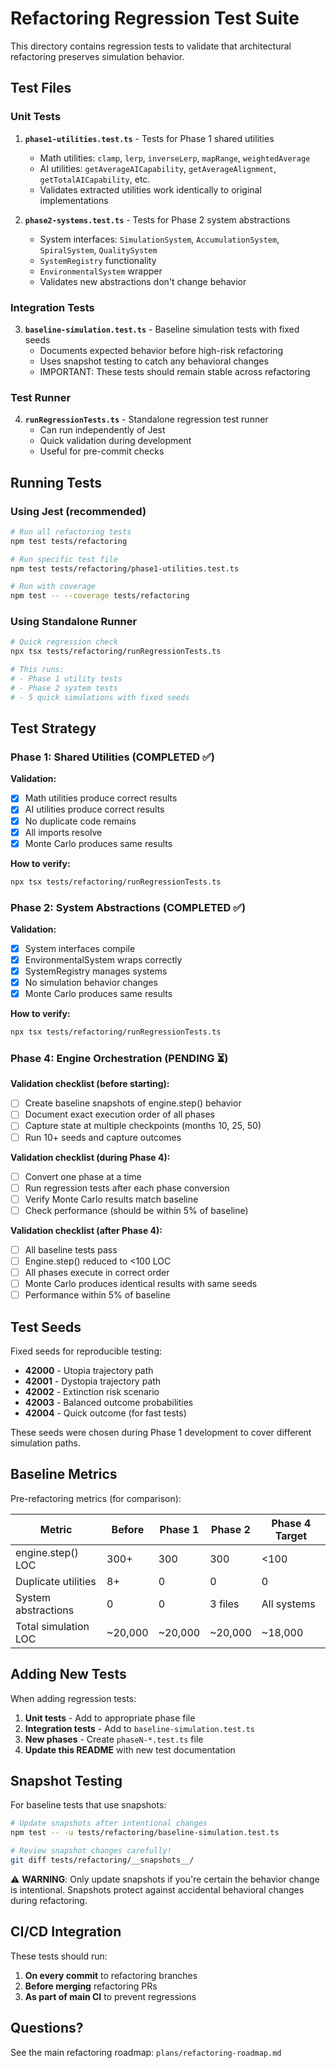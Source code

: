 # Refactoring Regression Test Suite

This directory contains regression tests to validate that architectural refactoring preserves simulation behavior.

## Test Files

### Unit Tests

1. **`phase1-utilities.test.ts`** - Tests for Phase 1 shared utilities
   - Math utilities: `clamp`, `lerp`, `inverseLerp`, `mapRange`, `weightedAverage`
   - AI utilities: `getAverageAICapability`, `getAverageAlignment`, `getTotalAICapability`, etc.
   - Validates extracted utilities work identically to original implementations

2. **`phase2-systems.test.ts`** - Tests for Phase 2 system abstractions
   - System interfaces: `SimulationSystem`, `AccumulationSystem`, `SpiralSystem`, `QualitySystem`
   - `SystemRegistry` functionality
   - `EnvironmentalSystem` wrapper
   - Validates new abstractions don't change behavior

### Integration Tests

3. **`baseline-simulation.test.ts`** - Baseline simulation tests with fixed seeds
   - Documents expected behavior before high-risk refactoring
   - Uses snapshot testing to catch any behavioral changes
   - IMPORTANT: These tests should remain stable across refactoring

### Test Runner

4. **`runRegressionTests.ts`** - Standalone regression test runner
   - Can run independently of Jest
   - Quick validation during development
   - Useful for pre-commit checks

## Running Tests

### Using Jest (recommended)

```bash
# Run all refactoring tests
npm test tests/refactoring

# Run specific test file
npm test tests/refactoring/phase1-utilities.test.ts

# Run with coverage
npm test -- --coverage tests/refactoring
```

### Using Standalone Runner

```bash
# Quick regression check
npx tsx tests/refactoring/runRegressionTests.ts

# This runs:
# - Phase 1 utility tests
# - Phase 2 system tests
# - 5 quick simulations with fixed seeds
```

## Test Strategy

### Phase 1: Shared Utilities (COMPLETED ✅)

**Validation:**
- [x] Math utilities produce correct results
- [x] AI utilities produce correct results
- [x] No duplicate code remains
- [x] All imports resolve
- [x] Monte Carlo produces same results

**How to verify:**
```bash
npx tsx tests/refactoring/runRegressionTests.ts
```

### Phase 2: System Abstractions (COMPLETED ✅)

**Validation:**
- [x] System interfaces compile
- [x] EnvironmentalSystem wraps correctly
- [x] SystemRegistry manages systems
- [x] No simulation behavior changes
- [x] Monte Carlo produces same results

**How to verify:**
```bash
npx tsx tests/refactoring/runRegressionTests.ts
```

### Phase 4: Engine Orchestration (PENDING ⏳)

**Validation checklist (before starting):**
- [ ] Create baseline snapshots of engine.step() behavior
- [ ] Document exact execution order of all phases
- [ ] Capture state at multiple checkpoints (months 10, 25, 50)
- [ ] Run 10+ seeds and capture outcomes

**Validation checklist (during Phase 4):**
- [ ] Convert one phase at a time
- [ ] Run regression tests after each phase conversion
- [ ] Verify Monte Carlo results match baseline
- [ ] Check performance (should be within 5% of baseline)

**Validation checklist (after Phase 4):**
- [ ] All baseline tests pass
- [ ] Engine.step() reduced to <100 LOC
- [ ] All phases execute in correct order
- [ ] Monte Carlo produces identical results with same seeds
- [ ] Performance within 5% of baseline

## Test Seeds

Fixed seeds for reproducible testing:

- **42000** - Utopia trajectory path
- **42001** - Dystopia trajectory path
- **42002** - Extinction risk scenario
- **42003** - Balanced outcome probabilities
- **42004** - Quick outcome (for fast tests)

These seeds were chosen during Phase 1 development to cover different simulation paths.

## Baseline Metrics

Pre-refactoring metrics (for comparison):

| Metric | Before | Phase 1 | Phase 2 | Phase 4 Target |
|--------|--------|---------|---------|----------------|
| engine.step() LOC | 300+ | 300 | 300 | <100 |
| Duplicate utilities | 8+ | 0 | 0 | 0 |
| System abstractions | 0 | 0 | 3 files | All systems |
| Total simulation LOC | ~20,000 | ~20,000 | ~20,000 | ~18,000 |

## Adding New Tests

When adding regression tests:

1. **Unit tests** - Add to appropriate phase file
2. **Integration tests** - Add to `baseline-simulation.test.ts`
3. **New phases** - Create `phaseN-*.test.ts` file
4. **Update this README** with new test documentation

## Snapshot Testing

For baseline tests that use snapshots:

```bash
# Update snapshots after intentional changes
npm test -- -u tests/refactoring/baseline-simulation.test.ts

# Review snapshot changes carefully!
git diff tests/refactoring/__snapshots__/
```

⚠️ **WARNING**: Only update snapshots if you're certain the behavior change is intentional. Snapshots protect against accidental behavioral changes during refactoring.

## CI/CD Integration

These tests should run:

1. **On every commit** to refactoring branches
2. **Before merging** refactoring PRs
3. **As part of main CI** to prevent regressions

## Questions?

See the main refactoring roadmap: `plans/refactoring-roadmap.md`
